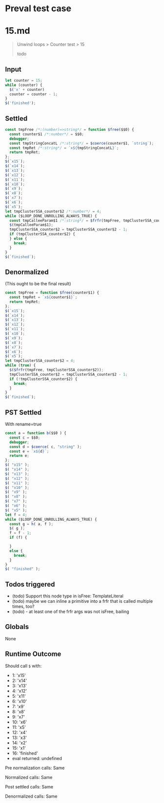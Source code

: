 # Preval test case

# 15.md

> Unwind loops > Counter test > 15
>
> todo

## Input

`````js filename=intro
let counter = 15;
while (counter) {
  $('x' + counter)
  counter = counter - 1;
}
$('finished');
`````


## Settled


`````js filename=intro
const tmpFree /*:(number)=>string*/ = function $free($$0) {
  const counter$1 /*:number*/ = $$0;
  debugger;
  const tmpStringConcatL /*:string*/ = $coerce(counter$1, `string`);
  const tmpRet /*:string*/ = `x${tmpStringConcatL}`;
  return tmpRet;
};
$(`x15`);
$(`x14`);
$(`x13`);
$(`x12`);
$(`x11`);
$(`x10`);
$(`x9`);
$(`x8`);
$(`x7`);
$(`x6`);
$(`x5`);
let tmpClusterSSA_counter$2 /*:number*/ = 4;
while ($LOOP_DONE_UNROLLING_ALWAYS_TRUE) {
  const tmpCalleeParam$1 /*:string*/ = $frfr(tmpFree, tmpClusterSSA_counter$2);
  $(tmpCalleeParam$1);
  tmpClusterSSA_counter$2 = tmpClusterSSA_counter$2 - 1;
  if (tmpClusterSSA_counter$2) {
  } else {
    break;
  }
}
$(`finished`);
`````


## Denormalized
(This ought to be the final result)

`````js filename=intro
const tmpFree = function $free(counter$1) {
  const tmpRet = `x${counter$1}`;
  return tmpRet;
};
$(`x15`);
$(`x14`);
$(`x13`);
$(`x12`);
$(`x11`);
$(`x10`);
$(`x9`);
$(`x8`);
$(`x7`);
$(`x6`);
$(`x5`);
let tmpClusterSSA_counter$2 = 4;
while (true) {
  $($frfr(tmpFree, tmpClusterSSA_counter$2));
  tmpClusterSSA_counter$2 = tmpClusterSSA_counter$2 - 1;
  if (!tmpClusterSSA_counter$2) {
    break;
  }
}
$(`finished`);
`````


## PST Settled
With rename=true

`````js filename=intro
const a = function b($$0 ) {
  const c = $$0;
  debugger;
  const d = $coerce( c, "string" );
  const e = `x${d}`;
  return e;
};
$( "x15" );
$( "x14" );
$( "x13" );
$( "x12" );
$( "x11" );
$( "x10" );
$( "x9" );
$( "x8" );
$( "x7" );
$( "x6" );
$( "x5" );
let f = 4;
while ($LOOP_DONE_UNROLLING_ALWAYS_TRUE) {
  const g = h( a, f );
  $( g );
  f = f - 1;
  if (f) {

  }
  else {
    break;
  }
}
$( "finished" );
`````


## Todos triggered


- (todo) Support this node type in isFree: TemplateLiteral
- (todo) maybe we can inline a primitive into a frfr that is called multiple times, too?
- (todo) - at least one of the frfr args was not isFree, bailing


## Globals


None


## Runtime Outcome


Should call `$` with:
 - 1: 'x15'
 - 2: 'x14'
 - 3: 'x13'
 - 4: 'x12'
 - 5: 'x11'
 - 6: 'x10'
 - 7: 'x9'
 - 8: 'x8'
 - 9: 'x7'
 - 10: 'x6'
 - 11: 'x5'
 - 12: 'x4'
 - 13: 'x3'
 - 14: 'x2'
 - 15: 'x1'
 - 16: 'finished'
 - eval returned: undefined

Pre normalization calls: Same

Normalized calls: Same

Post settled calls: Same

Denormalized calls: Same
